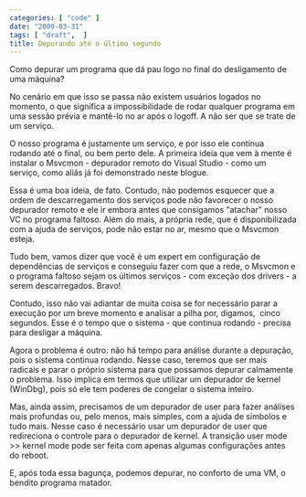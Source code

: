```yaml
---
categories: [ "code" ]
date: "2009-03-31"
tags: [ "draft",  ]
title: Depurando até o último segundo
---
```

Como depurar um programa que dá pau logo no final do desligamento de uma máquina?

No cenário em que isso se passa não existem usuários logados no momento, o que significa a impossibilidade de rodar qualquer programa em uma sessão prévia e mantê-lo no ar após o logoff. A não ser que se trate de um serviço.

O nosso programa é justamente um serviço, e por isso ele continua rodando até o final, ou bem perto dele. A primeira ideia que vem à mente é instalar o Msvcmon - depurador remoto do Visual Studio - como um serviço, como aliás já foi demonstrado neste blogue.

Essa é uma boa ideia, de fato. Contudo, não podemos esquecer que a ordem de descarregamento dos serviços pode não favorecer o nosso depurador remoto e ele ir embora antes que consigamos "atachar" nosso VC no programa faltoso. Além do mais, a própria rede, que é disponibilizada com a ajuda de serviços, pode não estar no ar, mesmo que o Msvcmon esteja.

Tudo bem, vamos dizer que você é um expert em configuração de dependências de serviços e conseguiu fazer com que a rede, o Msvcmon e o programa faltoso sejam os últimos serviços - com exceção dos drivers - a serem descarregados. Bravo!

Contudo, isso não vai adiantar de muita coisa se for necessário parar a execução por um breve momento e analisar a pilha por, digamos,  cinco segundos. Esse é o tempo que o sistema - que continua rodando - precisa para desligar a máquina.

Agora o problema é outro: não há tempo para análise durante a depuração, pois o sistema continua rodando. Nesse caso, teremos que ser mais radicais e parar o próprio sistema para que possamos depurar calmamente o problema. Isso implica em termos que utilizar um depurador de kernel (WinDbg), pois só ele tem poderes de congelar o sistema inteiro.

Mas, ainda assim, precisamos de um depurador de user para fazer análises mais profundas ou, pelo menos, mais simples, com a ajuda de símbolos e tudo mais. Nesse caso é necessário usar um depurador de user que redireciona o controle para o depurador de kernel. A transição user mode >> kernel mode pode ser feita com apenas algumas configurações antes do reboot.

E, após toda essa bagunça, podemos depurar, no conforto de uma VM, o bendito programa matador.
